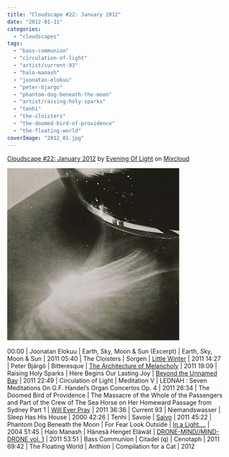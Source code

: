 ```yaml
---
title: "Cloudscape #22: January 2012"
date: "2012-01-11"
categories: 
  - "cloudscapes"
tags: 
  - "bass-communion"
  - "circulation-of-light"
  - "artist/current-93"
  - "halo-manash"
  - "joonatan-elokuu"
  - "peter-bjargo"
  - "phantom-dog-beneath-the-moon"
  - "artist/raising-holy-sparks"
  - "tenhi"
  - "the-cloisters"
  - "the-doomed-bird-of-providence"
  - "the-floating-world"
coverImage: "2012_01.jpg"
---
```


[Cloudscape #22: January 2012](http://www.mixcloud.com/eveningoflight/cloudscape-22-january-2012/?utm_source=widget&utm_medium=web&utm_campaign=base_links&utm_term=resource_link) by [Evening Of Light](http://www.mixcloud.com/eveningoflight/?utm_source=widget&utm_medium=web&utm_campaign=base_links&utm_term=profile_link) on [Mixcloud](http://www.mixcloud.com/?utm_source=widget&utm_medium=web&utm_campaign=base_links&utm_term=homepage_link)

![](images/2012_01.jpg "2012_01")

00:00 | Joonatan Elokuu | Earth, Sky, Moon & Sun (Excerpt) | Earth, Sky, Moon & Sun | 2011 05:40 | The Cloisters | Sorgen | [Little Winter](http://www.eveningoflight.nl/2011/12/25/review-the-cloisters-little-winter-2011/ "Review: The Cloisters – Little Winter (2011)") | 2011 14:27 | Peter Bjärgö | Bitteresque | [The Architecture of Melancholy](http://www.eveningoflight.nl/2012/01/10/review-peter-bjargo-the-architecture-of-melancholy-2011/ "Review: Peter Bjärgö – The Architecture of Melancholy (2011)") | 2011 19:09 | Raising Holy Sparks | Here Begins Our Lasting Joy | [Beyond the Unnamed Bay](http://www.eveningoflight.nl/2012/03/19/review-raising-holy-sparks-beyond-the-unnamed-bay-2011/ "Review: Raising Holy Sparks – Beyond the Unnamed Bay (2011)") | 2011 22:49 | Circulation of Light | Meditation V | LEDNAH : Seven Meditations On G.F. Handel’s Organ Concertos Op. 4 | 2011 26:34 | The Doomed Bird of Providence | The Massacre of the Whole of the Passengers and Part of the Crew of The Sea Horse on Her Homeward Passage from Sydney Part 1 | [Will Ever Pray](http://www.eveningoflight.nl/2011/07/30/review-the-doomed-bird-of-providence-will-ever-pray-2011/ "Review: The Doomed Bird of Providence – Will Ever Pray (2011)") | 2011 36:36 | Current 93 | Niemandswasser | Sleep Has His House | 2000 42:26 | Tenhi | Savoie | [Saivo](http://www.eveningoflight.nl/2011/12/28/review-tenhi-saivo-2011/ "Review: Tenhi – Saivo (2011)") | 2011 45:22 | Phantom Dog Beneath the Moon | For Fear Look Outside | [In a Light....](http://www.eveningoflight.nl/2006/11/01/review-phantdom-dog-beneath-the-moon-in-a-light-2004/ "Review: Phantdom Dog Beneath the Moon – In a Light…. (2004)") | 2004 51:45 | Halo Manash | Hänesä Henget Eläwät | [DRONE-MIND//MIND-DRONE vol. 1](http://www.eveningoflight.nl/2012/02/14/review-v-a-drone-mindmind-drone-vol-1-2011/ "Review: V.A. – DRONE-MIND//MIND-DRONE vol. 1 (2011)") | 2011 53:51 | Bass Communion | Citadel (q) | Cenotaph | 2011 69:42 | The Floating World | Anthion | Compilation for a Cat | 2012
